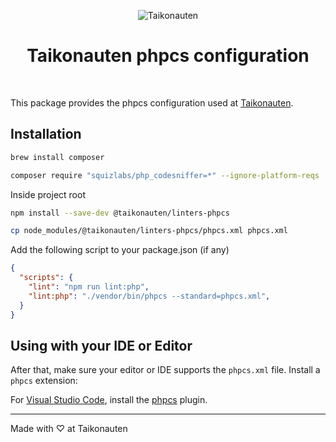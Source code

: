 <p align="center">
  <img src="https://i.imgur.com/dV1aZjJ.png" title="Taikonauten">
</p>

<h1 align="center">Taikonauten phpcs configuration</h1>

<p>&nbsp;</p>

This package provides the phpcs configuration used at [Taikonauten](https://taikonauten.com).

## Installation

```bash
brew install composer
```

```bash
composer require "squizlabs/php_codesniffer=*" --ignore-platform-reqs
```

Inside project root

```bash
npm install --save-dev @taikonauten/linters-phpcs
```

```bash
cp node_modules/@taikonauten/linters-phpcs/phpcs.xml phpcs.xml
```

Add the following script to your package.json (if any)

```json
{
  "scripts": {
    "lint": "npm run lint:php",
    "lint:php": "./vendor/bin/phpcs --standard=phpcs.xml",
  }
}
```

## Using with your IDE or Editor

After that, make sure your editor or IDE supports the `phpcs.xml` file.
Install a `phpcs` extension:

For [Visual Studio Code](https://code.visualstudio.com/), install the [phpcs](https://marketplace.visualstudio.com/items?itemName=ikappas.phpcs) plugin.

---

Made with ♡ at Taikonauten
